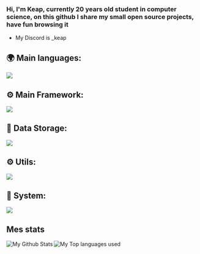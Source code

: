 ### Hi, I'm Keap, currently 20 years old student in computer science, on this github I share my small open source projects, have fun browsing it 



-  My Discord is _keap 

## 🌍 Main languages:

  ![](https://skillicons.dev/icons?i=html,css,js,python,java,c,php)

## ⚙ Main Framework:

  ![](https://skillicons.dev/icons?i=react,angular,vue,symfony)

## 💾 Data Storage:
  ![](https://skillicons.dev/icons?i=mysql,mongodb,postgres)

## ⚙️ Utils:

  ![](https://skillicons.dev/icons?i=figma,git,vscode,webstorm,androidstudio,docker,kubernetes)


## 🔧 System:
 ![](https://skillicons.dev/icons?i=apple,windows,linux,nginx)


## Mes stats

  <img align="left" alt="My Github Stats" src="https://github-readme-stats.vercel.app/api?username=KeapRoof&count_private=true&show_icons=true&hide_border=true&theme=dracula" />
  <img align="left" alt="My Top languages used" src="https://github-readme-stats.vercel.app/api/top-langs/?username=KeapRoof&hide_border=true&theme=dracula&langs_count=3" />
